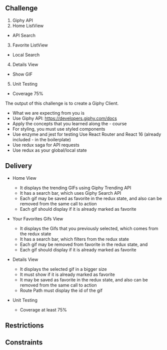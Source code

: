 ## Challenge
1. Giphy API
2. Home ListView
  - API Search
3. Favorite ListView
  - Local Search
4. Details View
  - Show GIF
5. Unit Testing
  - Coverage 75%

The output of this challenge is to create a Giphy Client.

- What we are expecting from you is
- Use Giphy API: https://developers.giphy.com/docs
- Apply the concepts that you learned along the - course
- For styling, you must use styled components
- Use enzyme and jest for testing
Use React Router and React 16 (already included - in the boilerplate)
- Use redux saga for API requests
- Use redux as your global/local state

## Delivery
- Home View
  - It displays the trending GIFs using Giphy Trending API
  - It has a search bar, which uses Giphy Search API
  - Each gif may be saved as favorite in the redux state, and also can be removed from the same call to action
  - Each gif should display if it is already marked as favorite

- Your Favorites Gifs View
  - It displays the Gifs that you previously selected, which comes from the redux state
  - It has a search bar, which filters from the redux state
  - Each gif may be removed from favorite in the redux state, and
  - Each gif should display if it is already marked as favorite

- Details View
  - It displays the selected gif in a bigger size
  - It must show if it is already marked as favorite
  - It may be saved as favorite in the redux state, and also can be removed from the same call to action
  - Route Path must display the id of the gif

- Unit Testing
  - Coverage at least 75%


## Restrictions

## Constraints
